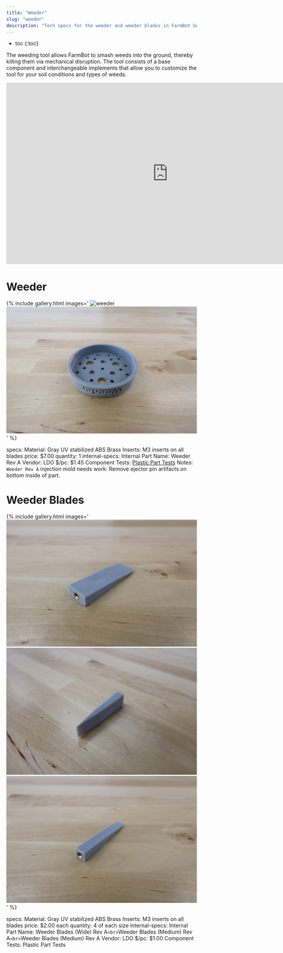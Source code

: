 ```yaml
---
title: "Weeder"
slug: "weeder"
description: "Tech specs for the weeder and weeder blades in FarmBot Genesis. Visit [our shop](http://shop.farm.bot) to purchase parts."
---
```


* toc
{:toc}

The weeding tool allows FarmBot to smash weeds into the ground, thereby killing them via mechanical disruption. The tool consists of a base component and interchangeable implements that allow you to customize the tool for your soil conditions and types of weeds.

<iframe width="854" height="480" src="https://www.youtube.com/embed/NsEdALh3ZYY" frameborder="0" allow="accelerometer; autoplay; clipboard-write; encrypted-media; gyroscope; picture-in-picture" allowfullscreen></iframe>

# Weeder

{% include gallery.html images='
![weeder](_images/weeder_1.jpg)
![weeder](_images/weeder_2.jpg)
' %}

specs:
  Material: Gray UV stabilized ABS
  Brass Inserts: M3 inserts on all blades
price: $7.00
quantity: 1
internal-specs:
  Internal Part Name: Weeder Rev A
  Vendor: LDO
  $/pc: $1.45
  Component Tests: [Plastic Part Tests](../plastic-parts.md#component-tests)
  Notes: `Weeder Rev A` injection mold needs work: Remove ejector pin artifacts on bottom inside of part.

# Weeder Blades

{% include gallery.html images='
![wide weeder blade](_images/wide_weeder_blade.jpg)
![medium weeder blade](_images/medium_weeder_blade.jpg)
![narrow weeder blade](_images/narrow_weeder_blade.jpg)
' %}

specs:
  Material: Gray UV stabilized ABS
  Brass Inserts: M3 inserts on all blades
price: $2.00 each
quantity: 4 of each size
internal-specs:
  Internal Part Name: Weeder Blades (Wide) Rev A`<br>`Weeder Blades (Medium) Rev A`<br>`Weeder Blades (Medium) Rev A
  Vendor: LDO
  $/pc: $1.00
  Component Tests: Plastic Part Tests
